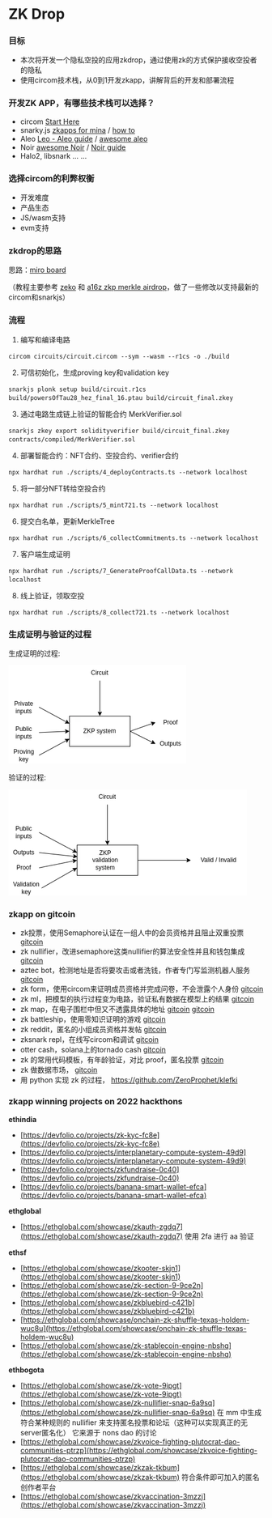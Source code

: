 # ZK Drop

### 目标

- 本次将开发一个隐私空投的应用zkdrop，通过使用zk的方式保护接收空投者的隐私
- 使用circom技术栈，从0到1开发zkapp，讲解背后的开发和部署流程

### 开发ZK APP，有哪些技术栈可以选择？

- circom   [Start Here](https://docs.circom.io/)
- snarky.js  [zkapps for mina](https://zkappsformina.com/)  / [how to](https://docs.minaprotocol.com/zkapps/how-to-write-a-zkapp)
- Aleo   [Leo - Aleo guide](https://developer.aleo.org/getting_started)  / [awesome aleo](https://github.com/howardwu/awesome-aleo)
- Noir  [awesome Noir](https://github.com/noir-lang/awesome-noir)  / [Noir guide](https://docs.aztec.network/developers/noir)
- Halo2, libsnark … …

### 选择circom的利弊权衡

- 开发难度
- 产品生态
- JS/wasm支持
- evm支持

### zkdrop的思路

思路：[miro board](https://miro.com/app/board/uXjVOCOM9cg=/?invite_link_id=79946175165)

（教程主要参考 [zeko](https://github.com/enricobottazzi/Zeko) 和 [a16z zkp merkle airdrop](https://github.com/a16z/zkp-merkle-airdrop-contracts)，做了一些修改以支持最新的circom和snarkjs）

### 流程

1. 编写和编译电路 

`circom circuits/circuit.circom --sym --wasm --r1cs -o ./build`

2. 可信初始化，生成proving key和validation key

`snarkjs plonk setup build/circuit.r1cs build/powersOfTau28_hez_final_16.ptau build/circuit_final.zkey`

3. 通过电路生成链上验证的智能合约 MerkVerifier.sol

`snarkjs zkey export solidityverifier build/circuit_final.zkey contracts/compiled/MerkVerifier.sol`

4. 部署智能合约：NFT合约、空投合约、verifier合约

`npx hardhat run ./scripts/4_deployContracts.ts --network localhost`

5. 将一部分NFT转给空投合约

`npx hardhat run ./scripts/5_mint721.ts --network localhost`

6. 提交白名单，更新MerkleTree

`npx hardhat run ./scripts/6_collectCommitments.ts --network localhost`

7. 客户端生成证明

`npx hardhat run ./scripts/7_GenerateProofCallData.ts --network localhost`

8. 线上验证，领取空投

`npx hardhat run ./scripts/8_collect721.ts --network localhost`

### 生成证明与验证的过程

生成证明的过程:

![生成证明的过程](pics/process_of_proving.png)

验证的过程:

![验证的过程](pics/process_of_validating.png)


### zkapp on gitcoin

- zk投票，使用Semaphore认证在一组人中的会员资格并且阻止双重投票 [gitcoin](https://gitcoin.co/grants/7822/zero-voting-a-privacy-focused-voting-system)
- zk nullifier，改进semaphore这类nullifier的算法安全性并且和钱包集成  [gitcoin](https://gitcoin.co/grants/7638/zk-nullifiers-new-cryptography-for-sybil-resistan)
- aztec bot，检测地址是否将要攻击或者洗钱，作者专门写监测机器人服务  [gitcoin](https://gitcoin.co/grants/7322/forta-bots-funding-money-laundering-through-aztec)
- zk form，使用circom来证明成员资格并完成问卷，不会泄露个人身份  [gitcoin](https://gitcoin.co/grants/7223/zkforms-proof-of-humanity)
- zk ml，把模型的执行过程变为电路，验证私有数据在模型上的结果 [gitcoin](https://gitcoin.co/grants/4847/zkml)
- zk map，在电子围栏中但又不透露具体的地址 [gitcoin](https://gitcoin.co/grants/5781/zkmaps-proof-of-location)  [gitcoin](https://gitcoin.co/grants/5613/zk-locale-privacy-preserving-proof-of-presence)
- zk battleship，使用零知识证明的游戏 [gitcoin](https://gitcoin.co/grants/5397/battlezips-v2-zero-knowledge-state-channel-battle)
- zk reddit，匿名的小组成员资格并发帖  [gitcoin](https://gitcoin.co/grants/5133/zk-reddit)
- zksnark repl，在线写circom和调试  [gitcoin](https://gitcoin.co/grants/5121/zkrepl-an-online-playground-for-zero-knowledge-ci)
- otter cash，solana上的tornado cash  [gitcoin](https://gitcoin.co/grants/5013/otter-cash-cheap-zk-on-solana)
- zk 的常用代码模板，有年龄验证，对比 proof，匿名投票   [gitcoin](https://gitcoin.co/grants/4858/zk-block-boilerplate-tools-to-bootstrap-zk-dapps)
- zk 做数据市场， [gitcoin](https://gitcoin.co/grants/4850/zk-data-marketplace)
- 用 python 实现 zk 的过程， https://github.com/ZeroProphet/klefki

### zkapp winning projects on 2022 hackthons

**ethindia**

- [https://devfolio.co/projects/zk-kyc-fc8e](https://devfolio.co/projects/zk-kyc-fc8e)
- [https://devfolio.co/projects/interplanetary-compute-system-49d9](https://devfolio.co/projects/interplanetary-compute-system-49d9)
- [https://devfolio.co/projects/zkfundraise-0c40](https://devfolio.co/projects/zkfundraise-0c40)
- [https://devfolio.co/projects/banana-smart-wallet-efca](https://devfolio.co/projects/banana-smart-wallet-efca)

**ethglobal**

- [https://ethglobal.com/showcase/zkauth-zgdq7](https://ethglobal.com/showcase/zkauth-zgdq7)   使用 2fa 进行 aa 验证

**ethsf**

- [https://ethglobal.com/showcase/zkooter-skjn1](https://ethglobal.com/showcase/zkooter-skjn1)
- [https://ethglobal.com/showcase/zk-section-9-9ce2n](https://ethglobal.com/showcase/zk-section-9-9ce2n)
- [https://ethglobal.com/showcase/zkbluebird-c421b](https://ethglobal.com/showcase/zkbluebird-c421b)
- [https://ethglobal.com/showcase/onchain-zk-shuffle-texas-holdem-wuc8u](https://ethglobal.com/showcase/onchain-zk-shuffle-texas-holdem-wuc8u)
- [https://ethglobal.com/showcase/zk-stablecoin-engine-nbshq](https://ethglobal.com/showcase/zk-stablecoin-engine-nbshq)

**ethbogota**

- [https://ethglobal.com/showcase/zk-vote-9ipgt](https://ethglobal.com/showcase/zk-vote-9ipgt)
- [https://ethglobal.com/showcase/zk-nullifier-snap-6a9sq](https://ethglobal.com/showcase/zk-nullifier-snap-6a9sq) 在 mm 中生成符合某种规则的 nullifier 来支持匿名投票和论坛（这种可以实现真正的无server匿名化） 它来源于 nons dao 的讨论
- [https://ethglobal.com/showcase/zkvoice-fighting-plutocrat-dao-communities-ptrzp](https://ethglobal.com/showcase/zkvoice-fighting-plutocrat-dao-communities-ptrzp)
- [https://ethglobal.com/showcase/zkzak-tkbum](https://ethglobal.com/showcase/zkzak-tkbum)  符合条件即可加入的匿名创作者平台
- [https://ethglobal.com/showcase/zkvaccination-3mzzj](https://ethglobal.com/showcase/zkvaccination-3mzzj)